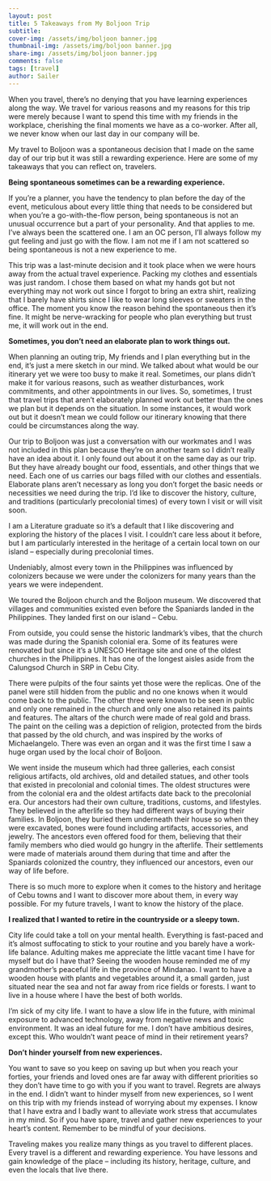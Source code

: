 ```yaml
---
layout: post
title: 5 Takeaways from My Boljoon Trip
subtitle: 
cover-img: /assets/img/boljoon banner.jpg
thumbnail-img: /assets/img/boljoon banner.jpg
share-img: /assets/img/boljoon banner.jpg
comments: false
tags: [travel]
author: Sailer
---
```



When you travel, there’s no denying that you have learning experiences along the way. We travel for various reasons and my reasons for this trip were merely because I want to spend this time with my friends in the workplace, cherishing the final moments we have as a co-worker. After all, we never know when our last day in our company will be.

My travel to Boljoon was a spontaneous decision that I made on the same day of our trip but it was still a rewarding experience. Here are some of my takeaways that you can reflect on, travelers.

**Being spontaneous sometimes can be a rewarding experience.**

If you’re a planner, you have the tendency to plan before the day of the event, meticulous about every little thing that needs to be considered but when you’re a go-with-the-flow person, being spontaneous is not an unusual occurrence but a part of your personality. And that applies to me. I’ve always been the scattered one. I am an OC person, I’ll always follow my gut feeling and just go with the flow. I am not me if I am not scattered so being spontaneous is not a new experience to me.

This trip was a last-minute decision and it took place when we were hours away from the actual travel experience. Packing my clothes and essentials was just random. I chose them based on what my hands got but not everything may not work out since I forgot to bring an extra shirt, realizing that I barely have shirts since I like to wear long sleeves or sweaters in the office. The moment you know the reason behind the spontaneous then it’s fine. It might be nerve-wracking for people who plan everything but trust me, it will work out in the end.

**Sometimes, you don’t need an elaborate plan to work things out.**

When planning an outing trip, My friends and I plan everything but in the end, it’s just a mere sketch in our mind. We talked about what would be our itinerary yet we were too busy to make it real. Sometimes, our plans didn’t make it for various reasons, such as weather disturbances, work commitments, and other appointments in our lives. So, sometimes, I trust that travel trips that aren’t elaborately planned work out better than the ones we plan but it depends on the situation. In some instances, it would work out but it doesn’t mean we could follow our itinerary knowing that there could be circumstances along the way.

Our trip to Boljoon was just a conversation with our workmates and I was not included in this plan because they’re on another team so I didn’t really have an idea about it. I only found out about it on the same day as our trip. But they have already bought our food, essentials, and other things that we need. Each one of us carries our bags filled with our clothes and essentials. Elaborate plans aren’t necessary as long you don’t forget the basic needs or necessities we need during the trip.  I’d like to discover the history, culture, and traditions (particularly precolonial times) of every town I visit or will visit soon.

I am a Literature graduate so it’s a default that I like discovering and exploring the history of the places I visit. I couldn’t care less about it before, but I am particularly interested in the heritage of a certain local town on our island – especially during precolonial times.

Undeniably, almost every town in the Philippines was influenced by colonizers because we were under the colonizers for many years than the years we were independent.

We toured the Boljoon church and the Boljoon museum. We discovered that villages and communities existed even before the Spaniards landed in the Philippines. They landed first on our island – Cebu.

From outside, you could sense the historic landmark’s vibes, that the church was made during the Spanish colonial era. Some of its features were renovated but since it’s a UNESCO Heritage site and one of the oldest churches in the Philippines. It has one of the longest aisles aside from the Calungsod Church in SRP in Cebu City.

There were pulpits of the four saints yet those were the replicas. One of the panel were still hidden from the public and no one knows when it would come back to the public. The other three were known to be seen in public and only one remained in the church and only one also retained its paints and features. The altars of the church were made of real gold and brass. The paint on the ceiling was a depiction of religion, protected from the birds that passed by the old church, and was inspired by the works of Michaelangelo. There was even an organ and it was the first time I saw a huge organ used by the local choir of Boljoon.

We went inside the museum which had three galleries, each consist religious artifacts, old archives, old and detailed statues, and other tools that existed in precolonial and colonial times. The oldest structures were from the colonial era and the oldest artifacts date back to the precolonial era. Our ancestors had their own culture, traditions, customs, and lifestyles. They believed in the afterlife so they had different ways of buying their families. In Boljoon, they buried them underneath their house so when they were excavated, bones were found including artifacts, accessories, and jewelry. The ancestors even offered food for them, believing that their family members who died would go hungry in the afterlife. Their settlements were made of materials around them during that time and after the Spaniards colonized the country, they influenced our ancestors, even our way of life before.

There is so much more to explore when it comes to the history and heritage of Cebu towns and I want to discover more about them, in every way possible. For my future travels, I want to know the history of the place.

**I realized that I wanted to retire in the countryside or a sleepy town.**

City life could take a toll on your mental health. Everything is fast-paced and it’s almost suffocating to stick to your routine and you barely have a work-life balance. Adulting makes me appreciate the little vacant time I have for myself but do I have that? Seeing the wooden house reminded me of my grandmother’s peaceful life in the province of Mindanao. I want to have a wooden house with plants and vegetables around it, a small garden, just situated near the sea and not far away from rice fields or forests. I want to live in a house where I have the best of both worlds.

I’m sick of my city life. I want to have a slow life in the future, with minimal exposure to advanced technology, away from negative news and toxic environment. It was an ideal future for me. I don’t have ambitious desires, except this. Who wouldn’t want peace of mind in their retirement years?

**Don’t hinder yourself from new experiences.**

You want to save so you keep on saving up but when you reach your forties, your friends and loved ones are far away with different priorities so they don’t have time to go with you if you want to travel. Regrets are always in the end. I didn’t want to hinder myself from new experiences, so I went on this trip with my friends instead of worrying about my expenses. I know that I have extra and I badly want to alleviate work stress that accumulates in my mind. So if you have spare, travel and gather new experiences to your heart’s content. Remember to be mindful of your decisions.

Traveling makes you realize many things as you travel to different places. Every travel is a different and rewarding experience. You have lessons and gain knowledge of the place – including its history, heritage, culture, and even the locals that live there.

